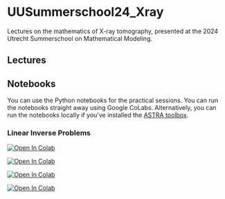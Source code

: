# UUSummerschool24_Xray
Lectures on the mathematics of X-ray tomography, presented at the 2024 Utrecht Summerschool on Mathematical Modeling.

## Lectures


## Notebooks

You can use the Python notebooks for the practical sessions. You can run the notebooks straight away using Google CoLabs. Alternatively, you can run the notebooks locally if you've installed the [ASTRA toolbox](https://www.astra-toolbox.com/). 

### Linear Inverse Problems

[![Open In Colab](https://colab.research.google.com/assets/colab-badge.svg)](https://colab.research.google.com/github/TristanvanLeeuwen/UUSummerschool24_Xray/blob/main/assignments/assignment1.ipynb)

[![Open In Colab](https://colab.research.google.com/assets/colab-badge.svg)](https://colab.research.google.com/github/TristanvanLeeuwen/UUSummerschool24_Xray/blob/main/assignments/assignment2a.ipynb)

[![Open In Colab](https://colab.research.google.com/assets/colab-badge.svg)](https://colab.research.google.com/github/TristanvanLeeuwen/UUSummerschool24_Xray/blob/main/assignments/assignment2b.ipynb)

[![Open In Colab](https://colab.research.google.com/assets/colab-badge.svg)](https://colab.research.google.com/github/TristanvanLeeuwen/UUSummerschool24_Xray/blob/main/assignments/assignment3.ipynb)
